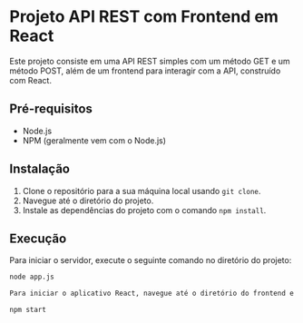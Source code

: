 # Projeto API REST com Frontend em React

Este projeto consiste em uma API REST simples com um método GET e um método POST, além de um frontend para interagir com a API, construído com React.

## Pré-requisitos

- Node.js
- NPM (geralmente vem com o Node.js)

## Instalação

1. Clone o repositório para a sua máquina local usando `git clone`.
2. Navegue até o diretório do projeto.
3. Instale as dependências do projeto com o comando `npm install`.

## Execução

Para iniciar o servidor, execute o seguinte comando no diretório do projeto:

```bash
node app.js

Para iniciar o aplicativo React, navegue até o diretório do frontend e execute o seguinte comando:

npm start
